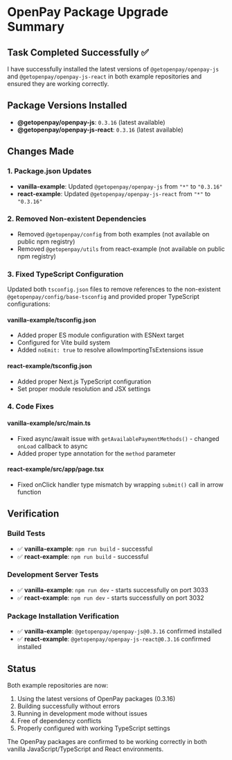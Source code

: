 # OpenPay Package Upgrade Summary

## Task Completed Successfully ✅

I have successfully installed the latest versions of `@getopenpay/openpay-js` and `@getopenpay/openpay-js-react` in both example repositories and ensured they are working correctly.

## Package Versions Installed

- **@getopenpay/openpay-js**: `0.3.16` (latest available)
- **@getopenpay/openpay-js-react**: `0.3.16` (latest available)

## Changes Made

### 1. Package.json Updates
- **vanilla-example**: Updated `@getopenpay/openpay-js` from `"*"` to `"0.3.16"`
- **react-example**: Updated `@getopenpay/openpay-js-react` from `"*"` to `"0.3.16"`

### 2. Removed Non-existent Dependencies
- Removed `@getopenpay/config` from both examples (not available on public npm registry)
- Removed `@getopenpay/utils` from react-example (not available on public npm registry)

### 3. Fixed TypeScript Configuration
Updated both `tsconfig.json` files to remove references to the non-existent `@getopenpay/config/base-tsconfig` and provided proper TypeScript configurations:

#### vanilla-example/tsconfig.json
- Added proper ES module configuration with ESNext target
- Configured for Vite build system
- Added `noEmit: true` to resolve allowImportingTsExtensions issue

#### react-example/tsconfig.json  
- Added proper Next.js TypeScript configuration
- Set proper module resolution and JSX settings

### 4. Code Fixes

#### vanilla-example/src/main.ts
- Fixed async/await issue with `getAvailablePaymentMethods()` - changed `onLoad` callback to async
- Added proper type annotation for the `method` parameter

#### react-example/src/app/page.tsx
- Fixed onClick handler type mismatch by wrapping `submit()` call in arrow function

## Verification

### Build Tests
- ✅ **vanilla-example**: `npm run build` - successful
- ✅ **react-example**: `npm run build` - successful

### Development Server Tests
- ✅ **vanilla-example**: `npm run dev` - starts successfully on port 3033
- ✅ **react-example**: `npm run dev` - starts successfully on port 3032

### Package Installation Verification
- ✅ **vanilla-example**: `@getopenpay/openpay-js@0.3.16` confirmed installed
- ✅ **react-example**: `@getopenpay/openpay-js-react@0.3.16` confirmed installed

## Status

Both example repositories are now:
1. Using the latest versions of OpenPay packages (0.3.16)
2. Building successfully without errors
3. Running in development mode without issues
4. Free of dependency conflicts
5. Properly configured with working TypeScript settings

The OpenPay packages are confirmed to be working correctly in both vanilla JavaScript/TypeScript and React environments.